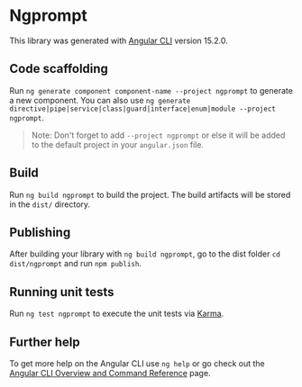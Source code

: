 # Ngprompt

This library was generated with [Angular CLI](https://github.com/angular/angular-cli) version 15.2.0.

## Code scaffolding

Run `ng generate component component-name --project ngprompt` to generate a new component. You can also use `ng generate directive|pipe|service|class|guard|interface|enum|module --project ngprompt`.
> Note: Don't forget to add `--project ngprompt` or else it will be added to the default project in your `angular.json` file. 

## Build

Run `ng build ngprompt` to build the project. The build artifacts will be stored in the `dist/` directory.

## Publishing

After building your library with `ng build ngprompt`, go to the dist folder `cd dist/ngprompt` and run `npm publish`.

## Running unit tests

Run `ng test ngprompt` to execute the unit tests via [Karma](https://karma-runner.github.io).

## Further help

To get more help on the Angular CLI use `ng help` or go check out the [Angular CLI Overview and Command Reference](https://angular.io/cli) page.
